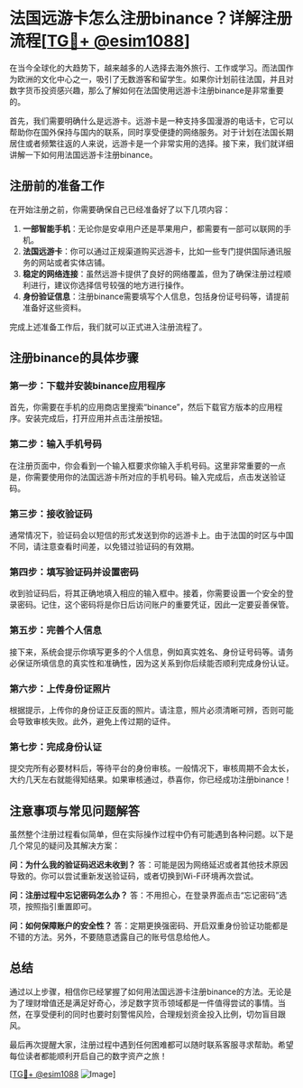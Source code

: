 # 法国远游卡怎么注册binance？详解注册流程[[TG💪+ @esim1088](https://t.me/s/esim1088)]

在当今全球化的大趋势下，越来越多的人选择去海外旅行、工作或学习。而法国作为欧洲的文化中心之一，吸引了无数游客和留学生。如果你计划前往法国，并且对数字货币投资感兴趣，那么了解如何在法国使用远游卡注册binance是非常重要的。

首先，我们需要明确什么是远游卡。远游卡是一种支持多国漫游的电话卡，它可以帮助你在国外保持与国内的联系，同时享受便捷的网络服务。对于计划在法国长期居住或者频繁往返的人来说，远游卡是一个非常实用的选择。接下来，我们就详细讲解一下如何用法国远游卡注册binance。

## 注册前的准备工作

在开始注册之前，你需要确保自己已经准备好了以下几项内容：

1. **一部智能手机**：无论你是安卓用户还是苹果用户，都需要有一部可以联网的手机。
2. **法国远游卡**：你可以通过正规渠道购买远游卡，比如一些专门提供国际通讯服务的网站或者实体店铺。
3. **稳定的网络连接**：虽然远游卡提供了良好的网络覆盖，但为了确保注册过程顺利进行，建议你选择信号较强的地方进行操作。
4. **身份验证信息**：注册binance需要填写个人信息，包括身份证号码等，请提前准备好这些资料。

完成上述准备工作后，我们就可以正式进入注册流程了。

## 注册binance的具体步骤

### 第一步：下载并安装binance应用程序

首先，你需要在手机的应用商店里搜索“binance”，然后下载官方版本的应用程序。安装完成后，打开应用并点击注册按钮。

### 第二步：输入手机号码

在注册页面中，你会看到一个输入框要求你输入手机号码。这里非常重要的一点是，你需要使用你的法国远游卡所对应的手机号码。输入完成后，点击发送验证码。

### 第三步：接收验证码

通常情况下，验证码会以短信的形式发送到你的远游卡上。由于法国的时区与中国不同，请注意查看时间差，以免错过验证码的有效期。

### 第四步：填写验证码并设置密码

收到验证码后，将其正确地填入相应的输入框中。接着，你需要设置一个安全的登录密码。记住，这个密码将是你日后访问账户的重要凭证，因此一定要妥善保管。

### 第五步：完善个人信息

接下来，系统会提示你填写更多的个人信息，例如真实姓名、身份证号码等。请务必保证所填信息的真实性和准确性，因为这关系到你后续能否顺利完成身份认证。

### 第六步：上传身份证照片

根据提示，上传你的身份证正反面的照片。请注意，照片必须清晰可辨，否则可能会导致审核失败。此外，避免上传过期的证件。

### 第七步：完成身份认证

提交完所有必要材料后，等待平台的身份审核。一般情况下，审核周期不会太长，大约几天左右就能得知结果。如果审核通过，恭喜你，你已经成功注册binance！

## 注意事项与常见问题解答

虽然整个注册过程看似简单，但在实际操作过程中仍有可能遇到各种问题。以下是几个常见的疑问及其解决方案：

**问：为什么我的验证码迟迟未收到？**
答：可能是因为网络延迟或者其他技术原因导致的。你可以尝试重新发送验证码，或者切换到Wi-Fi环境再次尝试。

**问：注册过程中忘记密码怎么办？**
答：不用担心，在登录界面点击“忘记密码”选项，按照指引重置即可。

**问：如何保障账户的安全性？**
答：定期更换强密码、开启双重身份验证功能都是不错的方法。另外，不要随意透露自己的账号信息给他人。

## 总结

通过以上步骤，相信你已经掌握了如何用法国远游卡注册binance的方法。无论是为了理财增值还是满足好奇心，涉足数字货币领域都是一件值得尝试的事情。当然，在享受便利的同时也要时刻警惕风险，合理规划资金投入比例，切勿盲目跟风。

最后再次提醒大家，注册过程中遇到任何困难都可以随时联系客服寻求帮助。希望每位读者都能顺利开启自己的数字资产之旅！

[[TG💪+ @esim1088](https://t.me/s/esim1088) ![Image](https://i.postimg.cc/4NQfJmqS/Snipaste-2025-05-13-00-14-12.png)]
